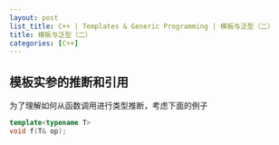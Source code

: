 ```yaml
---
layout: post
list_title: C++ | Templates & Generic Programming | 模板与泛型（二）
title: 模板与泛型（二）
categories: [C++]
---
```


## 模板实参的推断和引用

为了理解如何从函数调用进行类型推断，考虑下面的例子

```cpp
template<typename T>
void f(T& op);
```